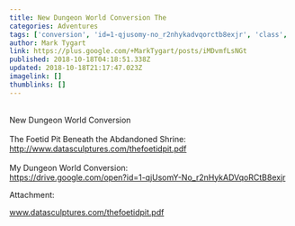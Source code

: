 ```yaml
---
title: New Dungeon World Conversion The
categories: Adventures
tags: ['conversion', 'id=1-qjusomy-no_r2nhykadvqorctb8exjr', 'class', 'foetid']
author: Mark Tygart
link: https://plus.google.com/+MarkTygart/posts/iMDvmfLsNGt
published: 2018-10-18T04:18:51.338Z
updated: 2018-10-18T21:17:47.023Z
imagelink: []
thumblinks: []
---
```


<br />New Dungeon World Conversion<br /><br />The Foetid Pit Beneath the Abdandoned Shrine:<br /><a href="http://www.datasculptures.com/thefoetidpit.pdf" class="ot-anchor">http://www.datasculptures.com/thefoetidpit.pdf</a><br /><br />My Dungeon World Conversion:<br /><a href="https://drive.google.com/open?id=1-qjUsomY-No_r2nHykADVqoRCtB8exjr" class="ot-anchor">https://drive.google.com/open?id=1-qjUsomY-No_r2nHykADVqoRCtB8exjr</a>


Attachment:

<a href='http://www.datasculptures.com/thefoetidpit.pdf'>www.datasculptures.com/thefoetidpit.pdf</a>

